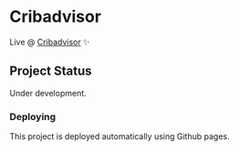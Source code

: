 # Cribadvisor

Live @ [Cribadvisor](https://magnusouren.github.io/cribadvisor/) ✨

## Project Status

Under development.

### Deploying

This project is deployed automatically using Github pages.
